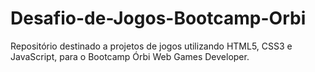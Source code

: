 # Desafio-de-Jogos-Bootcamp-Orbi
Repositório destinado a projetos de jogos utilizando HTML5, CSS3 e JavaScript, para o Bootcamp Órbi Web Games Developer.
